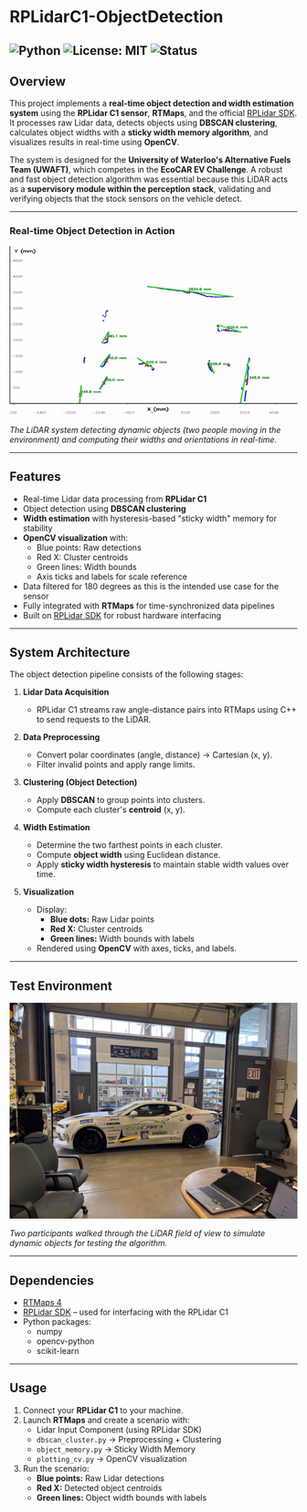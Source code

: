 # RPLidarC1-ObjectDetection

![Python](https://img.shields.io/badge/python-3.11-blue.svg)
![License: MIT](https://img.shields.io/badge/License-MIT-green.svg)
![Status](https://img.shields.io/badge/status-active-success.svg)
---

## Overview
This project implements a **real-time object detection and width estimation system** using the **RPLidar C1 sensor**, **RTMaps**, and the official [RPLidar SDK](https://github.com/Slamtec/rplidar_sdk).  
It processes raw Lidar data, detects objects using **DBSCAN clustering**, calculates object widths with a **sticky width memory algorithm**, and visualizes results in real-time using **OpenCV**.

The system is designed for the **University of Waterloo's Alternative Fuels Team (UWAFT)**, which competes in the **EcoCAR EV Challenge**. A robust and fast object detection algorithm was essential because this LiDAR acts as a **supervisory module within the perception stack**, validating and verifying objects that the stock sensors on the vehicle detect.

---

### Real-time Object Detection in Action
![Live Demo](./images/demo.gif)

*The LiDAR system detecting dynamic objects (two people moving in the environment) and computing their widths and orientations in real-time.*

---

## Features
- Real-time Lidar data processing from **RPLidar C1**
- Object detection using **DBSCAN clustering**
- **Width estimation** with hysteresis-based "sticky width" memory for stability
- **OpenCV visualization** with:
  - Blue points: Raw detections
  - Red X: Cluster centroids
  - Green lines: Width bounds
  - Axis ticks and labels for scale reference
- Data filtered for 180 degrees as this is the intended use case for the sensor
- Fully integrated with **RTMaps** for time-synchronized data pipelines
- Built on [RPLidar SDK](https://github.com/Slamtec/rplidar_sdk) for robust hardware interfacing

---

## System Architecture

The object detection pipeline consists of the following stages:

1. **Lidar Data Acquisition**
   - RPLidar C1 streams raw angle-distance pairs into RTMaps using C++ to send requests to the LiDAR.

2. **Data Preprocessing**
   - Convert polar coordinates (angle, distance) → Cartesian (x, y).
   - Filter invalid points and apply range limits.

3. **Clustering (Object Detection)**
   - Apply **DBSCAN** to group points into clusters.
   - Compute each cluster's **centroid** (x, y).

4. **Width Estimation**
   - Determine the two farthest points in each cluster.
   - Compute **object width** using Euclidean distance.
   - Apply **sticky width hysteresis** to maintain stable width values over time.

5. **Visualization**
   - Display:
     - **Blue dots:** Raw Lidar points
     - **Red X:** Cluster centroids
     - **Green lines:** Width bounds with labels
   - Rendered using **OpenCV** with axes, ticks, and labels.

---

## Test Environment
![Environment Setup](./images/environment.jpg)

*Two participants walked through the LiDAR field of view to simulate dynamic objects for testing the algorithm.*

---

## Dependencies
- [RTMaps 4](https://intempora.com/download/RTMaps4/)
- [RPLidar SDK](https://github.com/Slamtec/rplidar_sdk) – used for interfacing with the RPLidar C1
- Python packages:
  - numpy
  - opencv-python
  - scikit-learn

---

## Usage
1. Connect your **RPLidar C1** to your machine.
2. Launch **RTMaps** and create a scenario with:
   - Lidar Input Component (using RPLidar SDK)
   - `dbscan_cluster.py` → Preprocessing + Clustering
   - `object_memory.py` → Sticky Width Memory
   - `plotting_cv.py` → OpenCV visualization
3. Run the scenario:
   - **Blue points:** Raw Lidar detections
   - **Red X:** Detected object centroids
   - **Green lines:** Object width bounds with labels

